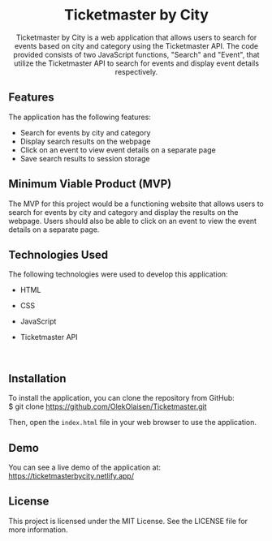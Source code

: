 



<h1 align="center">Ticketmaster by City</h1>





<p align="center"> Ticketmaster by City is a web application that allows users to search for events based on city and category using the Ticketmaster API. The code provided consists of two JavaScript functions, "Search" and "Event", that utilize the Ticketmaster API to search for events and display event details respectively.

## Features

The application has the following features:

- Search for events by city and category
- Display search results on the webpage
- Click on an event to view event details on a separate page
- Save search results to session storage

## Minimum Viable Product (MVP)

The MVP for this project would be a functioning website that allows users to search for events by city and category and display the results on the webpage. Users should also be able to click on an event to view the event details on a separate page.

## Technologies Used

The following technologies were used to develop this application:

- HTML
- CSS
- JavaScript
- Ticketmaster API

    <br> 
</p>

## Installation

To install the application, you can clone the repository from GitHub:<br> 
$ git clone https://github.com/OlekOlaisen/Ticketmaster.git

Then, open the `index.html` file in your web browser to use the application.
</p>

## Demo

You can see a live demo of the application at: https://ticketmasterbycity.netlify.app/


## License

This project is licensed under the MIT License. See the LICENSE file for more information.
</p>



